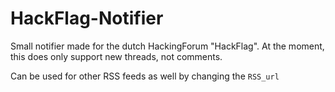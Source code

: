 # HackFlag-Notifier
Small notifier made for the dutch HackingForum "HackFlag".
At the moment, this does only support new threads, not comments.

Can be used for other RSS feeds as well by changing the `RSS_url`
